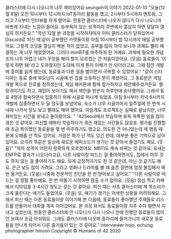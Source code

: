 클러스터에 다시 나오니까 너무 재미있어요
seungoh의 이야기
2022-01-13
"오늘(12월 8일) 오전 10시부터 12시까지 IoT동아리 활동을 했고, 2시부터 5시까지 멘토링, 그리고 7시부터 인터뷰를 하게 됐어요. 한동안 클러스터에 나오지 않다가 다시 나오니까 바쁘게 지내는 느낌이 들어요. 승부욕이 있는 성격이라 주변에서 열심히 하면 덩달아 열심히 하거든요."
"작년 12월 본 과정을 시작하자마자 이미 클러스터가 닫혀있어서 Discord로 피신 때 같이 공부했던 카뎃들이랑 아침 10시부터 밤 12시까지 매일 공부했어요. 그렇게 코딩을 열심히 해본 적이 없었고, 공부를 많이 하다 보니까 과제도 빨리 해결하는 게 너무 재밌었어요. 그러다 miniRT를 마주하게 된 거예요. 과제에 필요한 개념조차 너무 어렵고 내가 무엇을 해야 할지 모르겠는 건 처음이었어요. (웃음) 동료들이 '이렇게 하면 돼!'라고 도와줬지만 도대체 이게 뭔지 이해가 안 되더라고요. 그때 잠깐 개발에 흥미를 잃게 됐는데, 동료들과 다른 일을 벌이면서 극복할 수 있었어요."
"같이 스터디하는 동료 중에 부모님이 시골에 빈 집을 소유하신 분이 계셨어요. 그 동료분은 게임 개발 쪽으로 진로를 정하셨는데, 게임 해커톤에 함께 참가하자고 제안해주셨거든요. 팔랑귀이기도 하고, 재밌어 보이기도 해서 제안을 받은지 하루만에 승낙했어요. 그래서 동료 4명과 합숙하면서 집중하기 위해 시골로 떠나게 되었죠. 아침 9시부터 저녁 6시까지 개발에 집중하면서 두 달 정도를 보냈어요. 숙소가 너무 시골이어서 일주일에 한 번씩 시내에 나가서 장도 보고 빨래도 해야 했어요. 아쉽게도 프로젝트는 실패로 끝났지만, 너무 재미있는 시간을 보내고 돌아왔어요. "
"42Seoul에서 학습하며 유독 독특한 일을 많이 겪은 것 같아요. 피신할 때부터 학습하다가 겪은 재밌는 사건들도 많았죠. 평가를 진행할 때 조금 특이했던 동료들을 몇 번 마주하기도 했고요. 의도한 건 아니었는데 제 행동 때문에 오해를 산 적도 있어요. 가끔은 화가 난 적도 있긴 한데, 대부분 좋은 기억으로 남아있어요. 오히려 똑같은 일상에 새로운 에피소드가 생기는 것 같아서 즐겁기도 해요. (웃음)"
"저의 성격이 어떤지 정확하게 모르겠어요. MBTI도 계속 바뀌는 것 같아요. 요새는 ENFP로 결과가 나오더라고요. 다른 사람이랑 떠드는 걸 좋아하면서도, 집에서 아무 것도 하지 않는 걸 좋아하기도 해요. 되게 긍정적이기도 한 것 같은데, 아닌 것 같기도 해요. 은근 낯도 많이 가려요. 그리고 영화나 드라마를 볼 때 슬픈 장면에 엄청 몰입해서 매번 울거든요. (웃음) 나중에 전문적인 진단을 한 번 받아보고 싶어요."
"다른 사람이랑 떠드는 걸 정말 좋아해요. 한 번 떠들기 시작하면 멈출 수가 없어요. (웃음) 점심 먹고 카페에서 티타임을 3-4시간 정도는 갖는 것 같아요. 피신 때는 서초 클러스터에 제 목소리가 크게 울린다는 얘기도 들었어요. (웃음) 또, 얘기가 끊기는 어색한 상황을 어려워해요. 그래서 피신 때는 다른 동료들이랑 이야기해 본 다음에, 동료들이 좋아했던 주제들로 리스트를 만들어서 대화를 계속 이어갔어요. 본 과정 와서도 동료들이랑 자주 수다 떨면서 지내고 싶었는데, 한동안 클러스터에 안 나오다가 다시 나오니 전에 친했던 동료들이 많이 안 보여서 조금 아쉬워요. 그래도 클러스터에 나오며 동아리에 들어가니까 새로운 동료들을 만나게 되어서 다른 즐거움이 있는 것 같아요."
interviewer hojo, echung
photographer hmoon
Copyright © Humans of 42 2020
